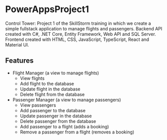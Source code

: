 # PowerAppsProject1
Control Tower: Project 1 of the SkillStorm training in which we create a simple fullstack application to manage flights and passengers. Backend API created with C#, .NET Core, Entity Framework, Web API and SQL Server. Frontend created with HTML, CSS, JavaScript, TypeScript, React and Material UI.

## Features
- Flight Manager (a view to manage flights)
  - View flights
  - Add flight to the database
  - Update flight in the database
  - Delete flight from the database
- Passenger Manager (a view to manage passengers)
  - View passengers
  - Add passenger to the database
  - Update passenger in the database
  - Delete passenger from the database
  - Add passenger to a flight (adds a booking)
  - Remove a passenger from a flight (removes a booking)
